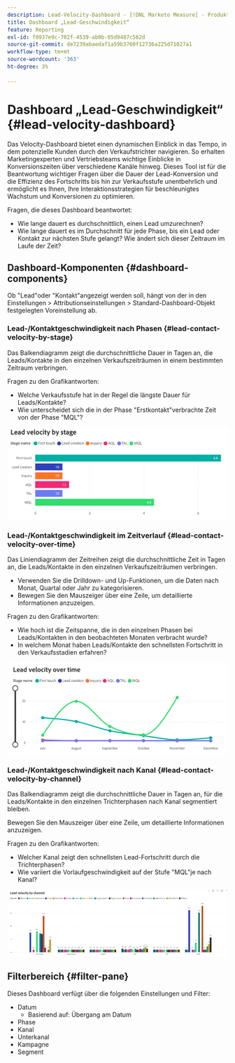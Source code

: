 ```yaml
---
description: Lead-Velocity-Dashboard - [!DNL Marketo Measure] - Produkt
title: Dashboard „Lead-Geschwindigkeit“
feature: Reporting
exl-id: f0937e9c-702f-4539-ab0b-05d9487c562d
source-git-commit: de7239abaedaf1a59b3760f12736a225d71027a1
workflow-type: tm+mt
source-wordcount: '363'
ht-degree: 3%

---
```


# Dashboard „Lead-Geschwindigkeit“ {#lead-velocity-dashboard}

Das Velocity-Dashboard bietet einen dynamischen Einblick in das Tempo, in dem potenzielle Kunden durch den Verkaufstrichter navigieren. So erhalten Marketingexperten und Vertriebsteams wichtige Einblicke in Konversionszeiten über verschiedene Kanäle hinweg. Dieses Tool ist für die Beantwortung wichtiger Fragen über die Dauer der Lead-Konversion und die Effizienz des Fortschritts bis hin zur Verkaufsstufe unentbehrlich und ermöglicht es Ihnen, Ihre Interaktionsstrategien für beschleunigtes Wachstum und Konversionen zu optimieren.

Fragen, die dieses Dashboard beantwortet:

* Wie lange dauert es durchschnittlich, einen Lead umzurechnen?
* Wie lange dauert es im Durchschnitt für jede Phase, bis ein Lead oder Kontakt zur nächsten Stufe gelangt? Wie ändert sich dieser Zeitraum im Laufe der Zeit?

## Dashboard-Komponenten {#dashboard-components}

Ob &quot;Lead&quot;oder &quot;Kontakt&quot;angezeigt werden soll, hängt von der in den Einstellungen > Attributionseinstellungen > Standard-Dashboard-Objekt festgelegten Voreinstellung ab.

### Lead-/Kontaktgeschwindigkeit nach Phasen {#lead-contact-velocity-by-stage}

Das Balkendiagramm zeigt die durchschnittliche Dauer in Tagen an, die Leads/Kontakte in den einzelnen Verkaufszeiträumen in einem bestimmten Zeitraum verbringen.

Fragen zu den Grafikantworten:

* Welche Verkaufsstufe hat in der Regel die längste Dauer für Leads/Kontakte?
* Wie unterscheidet sich die in der Phase &quot;Erstkontakt&quot;verbrachte Zeit von der Phase &quot;MQL&quot;?

![](assets/lead-velocity-dashboard-1.png)

### Lead-/Kontaktgeschwindigkeit im Zeitverlauf {#lead-contact-velocity-over-time}

Das Liniendiagramm der Zeitreihen zeigt die durchschnittliche Zeit in Tagen an, die Leads/Kontakte in den einzelnen Verkaufszeiträumen verbringen.

* Verwenden Sie die Drilldown- und Up-Funktionen, um die Daten nach Monat, Quartal oder Jahr zu kategorisieren.
* Bewegen Sie den Mauszeiger über eine Zeile, um detaillierte Informationen anzuzeigen.

Fragen zu den Grafikantworten:

* Wie hoch ist die Zeitspanne, die in den einzelnen Phasen bei Leads/Kontakten in den beobachteten Monaten verbracht wurde?
* In welchem Monat haben Leads/Kontakte den schnellsten Fortschritt in den Verkaufsstadien erfahren?

![](assets/lead-velocity-dashboard-2.png)

### Lead-/Kontaktgeschwindigkeit nach Kanal {#lead-contact-velocity-by-channel}

Das Balkendiagramm zeigt die durchschnittliche Dauer in Tagen an, für die Leads/Kontakte in den einzelnen Trichterphasen nach Kanal segmentiert bleiben.

Bewegen Sie den Mauszeiger über eine Zeile, um detaillierte Informationen anzuzeigen.

Fragen zu den Grafikantworten:

* Welcher Kanal zeigt den schnellsten Lead-Fortschritt durch die Trichterphasen?
* Wie variiert die Vorlaufgeschwindigkeit auf der Stufe &quot;MQL&quot;je nach Kanal?

![](assets/lead-velocity-dashboard-3.png)

## Filterbereich {#filter-pane}

Dieses Dashboard verfügt über die folgenden Einstellungen und Filter:

* Datum
   * Basierend auf: Übergang am Datum
* Phase
* Kanal
* Unterkanal
* Kampagne
* Segment
